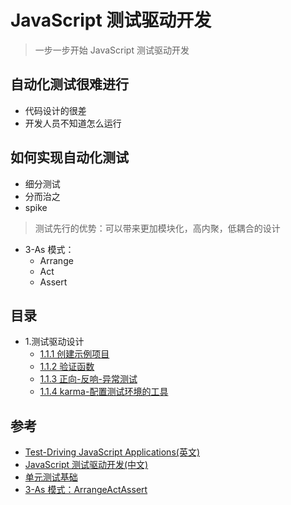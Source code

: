 # JavaScript 测试驱动开发

>一步一步开始 JavaScript 测试驱动开发

## 自动化测试很难进行
- 代码设计的很差
- 开发人员不知道怎么运行

## 如何实现自动化测试
- 细分测试
- 分而治之
- spike


>测试先行的优势：可以带来更加模块化，高内聚，低耦合的设计

- 3-As 模式：
  - Arrange
  - Act
  - Assert

## 目录

- 1.测试驱动设计
  - [1.1.1 创建示例项目](https://github.com/fairyly/js-test/blob/master/1.1.1%20%E5%88%9B%E5%BB%BA%E7%A4%BA%E4%BE%8B%E9%A1%B9%E7%9B%AE.md)
  - [1.1.2 验证函数](https://github.com/fairyly/js-test/blob/master/1.1.2%20%E9%AA%8C%E8%AF%81%E5%87%BD%E6%95%B0.md)
  - [1.1.3 正向-反响-异常测试](https://github.com/fairyly/js-test/blob/master/1.1.3%20%E6%AD%A3%E5%90%91-%E5%8F%8D%E5%93%8D-%E5%BC%82%E5%B8%B8%E6%B5%8B%E8%AF%95.md)
  - [1.1.4 karma-配置测试环境的工具](https://github.com/fairyly/js-test/blob/master/1.1.4%20karma-%E9%85%8D%E7%BD%AE%E6%B5%8B%E8%AF%95%E7%8E%AF%E5%A2%83%E7%9A%84%E5%B7%A5%E5%85%B7.md)




## 参考
- [Test-Driving JavaScript Applications(英文)](https://pragprog.com/book/vsjavas/test-driving-javascript-applications)
- [JavaScript 测试驱动开发(中文)](http://www.ituring.com.cn/book/1920#)
- [单元测试基础](https://docs.microsoft.com/zh-cn/visualstudio/test/unit-test-basics?view=vs-2015)
- [3-As 模式：ArrangeActAssert](http://wiki.c2.com/?ArrangeActAssert)